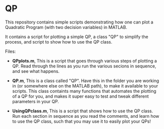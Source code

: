 # QP
This repository contains simple scripts demonstrating how one can plot a Quadratic Program (with two decision variables) in MATLAB.

It contains a script for plotting a simple QP, a class "QP" to simplify the process, and script to show how to use the QP class.

Files:

- **QPplots.m**, This is a script that goes through various steps of plotting a QP. Read through the lines as you run the various secions in sequence, and see what happens.

- **QP.m**, This is a class called "QP". Have this in the folder you are working in (or somewhere else on the MATLAB path), to make it available to your scripts. This class containts many functions that automates the plotting of a QP for you, and makes it super easy to test and tweak different parameters in your QP.

- **UsingQPclass.m**, This is a script that shows how to use the QP class. Run each section in sequence as you read the comments, and learn how to use the QP class, such that you may use it to easily plot your QPs!
